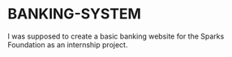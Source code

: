 # BANKING-SYSTEM
I was supposed to create a basic banking website for the Sparks Foundation as an internship project.
